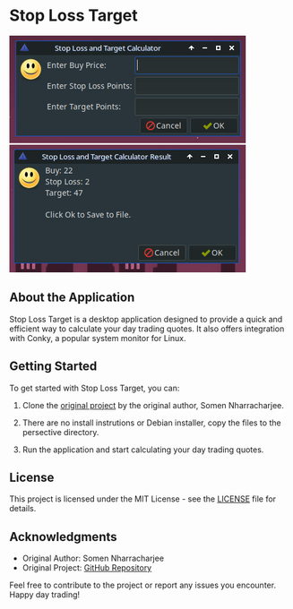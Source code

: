 # Stop Loss Target

![Start Screen](images/start_screen.png)
![Results Screen](images/results_screen.png)

## About the Application

Stop Loss Target is a desktop application designed to provide a quick and efficient way to calculate your day trading quotes. It also offers integration with Conky, a popular system monitor for Linux.

## Getting Started

To get started with Stop Loss Target, you can:

1. Clone the [original project](https://github.com/somen3/stoploss-target?fbclid=IwAR3HerxXX59-QH8Qmm0hCT7Gfz7zfBWS26tQ1cduwkQ99-0VycaFpChjt-s) by the original author, Somen Nharracharjee.

2. There are no install instrutions or Debian installer, copy the files to the persective directory.  

3. Run the application and start calculating your day trading quotes.

## License

This project is licensed under the MIT License - see the [LICENSE](LICENSE) file for details.

## Acknowledgments

- Original Author: Somen Nharracharjee
- Original Project: [GitHub Repository](https://github.com/somen3/stoploss-target?fbclid=IwAR3HerxXX59-QH8Qmm0hCT7Gfz7zfBWS26tQ1cduwkQ99-0VycaFpChjt-s)

Feel free to contribute to the project or report any issues you encounter. Happy day trading!
